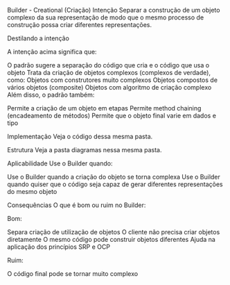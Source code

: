 Builder - Creational (Criação)
Intenção
Separar a construção de um objeto complexo da sua representação de modo que o mesmo processo de construção possa criar diferentes representações.

Destilando a intenção

A intenção acima significa que:

O padrão sugere a separação do código que cria e o código que usa o objeto
Trata da criação de objetos complexos (complexos de verdade), como:
Objetos com construtores muito complexos
Objetos compostos de vários objetos (composite)
Objetos com algoritmo de criação complexo
Além disso, o padrão também:

Permite a criação de um objeto em etapas
Permite method chaining (encadeamento de métodos)
Permite que o objeto final varie em dados e tipo

Implementação
Veja o código dessa mesma pasta.

Estrutura
Veja a pasta diagramas nessa mesma pasta.

Aplicabilidade
Use o Builder quando:

Use o Builder quando a criação do objeto se torna complexa
Use o Builder quando quiser que o código seja capaz de gerar diferentes representações do mesmo objeto

Consequências
O que é bom ou ruim no Builder:

Bom:

Separa criação de utilização de objetos
O cliente não precisa criar objetos diretamente
O mesmo código pode construir objetos diferentes
Ajuda na aplicação dos princípios SRP e OCP

Ruim:

O código final pode se tornar muito complexo
